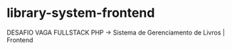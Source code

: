 # library-system-frontend
DESAFIO VAGA FULLSTACK PHP -> Sistema de Gerenciamento de Livros | Frontend

